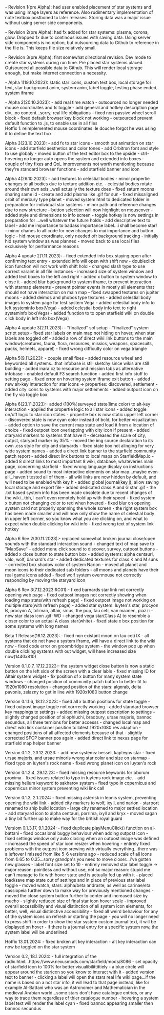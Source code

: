 <p>- Revision 1(pre Alpha): had user enabled placement of star systems and was using image layers as reference. Also rudimentary implementation of note textbox postboned to later releases. Storing data was a major issue without using server side components.</p>
<p>- Revision 2(pre Alpha): had fx added for star systems: plasma, corona, glow. Dropped fx due to continous issues with saving data. Using server side components is no option, but outsourcing data to Github to reference in the file is. This keeps file size relatively small.</p>
<p>- Revision 3(pre Alpha): first somewhat directional revision. Dev mode to create star systems during run time. Pre placed star systems placed. Outsourced all possible data to Github. This will render local storage enough, but make internet connection a necessity.</p>
<p>- Alpha 1(19.10.2023): static star icons, custom text box, local storage for text, star background anim, system anim, label toggle, testing phase ended, system iframe</p>
<p>- Alpha 2(20.10.2023): 
  - add real time watch
  - outsourced no longer needed mouse coordinates and fs toggle 
  - add general and hotkey description page div...no content...sorry, real life obligations
  - fixed non passive wheel scroll block
  - fixed default browser key block not working
  - outsourced prevent default function to .js, to enable use in all files<br>
Hotfix 1: reimplemented mouse coordinates. le douche forgot he was using it to define the text box</br></p>
<p>Alpha 3(23.10.2023): - add fx to star icons
- smooth out animation on star icons
- add starfield aesthetics and color tones
- add Orbitron font and style to use globaly
- moved button of the text editor box to the upside
- ctrl-hovering no longer auto opens the system and extended info boxes
- couple of tiny fixes and QoL improvements not worth mentioning because they're standard browser functions
- add starfield banner and icon</p>
<p>Alpha 4(26.10.2023): - add textures to celestial bodies
- minor propertie changes to all bodies due to texture addition etc.
- celestial bodies rotate around their own axis...well actually the texture does
- fixed saturn moons sharing same id
- create and add plasma like .gif for sun
- fixed missaligned orbit of mercury type planet
- moved system html to dedicated folder in preparation for individual star systems
- minor path and reference changes due to new structure
- button selection will now highlight on mouseover
- added style and dimensions to info screen
- toggle hotkey is now settings in preparation for ...well whatever the future holds
- add descriptive text to label
- add me importance to badass importance label...i shall become star!
- minor chanes to all code for new changes to mui importance and button logic
- hid mouse coordinate, only needed ofr background tracking
- initially hid system window as was planned
- moved back to use local files exclusively for performance reasons</p>
<p>Alpha 4 update 2(1.11.2023): - fixed extended info box staying open after confirming text entry
- extended info will open with shift now
- doubleclick icon function will not work with shift hold
- changed slash type to use correct varaint in all file instances
- increased size of system window and added text boxes to the left and right
- added x button to system window to close it
- added blur background to system iframe, to prevent interaction with starmap elements
- prevent pointer events in mostly all elements that should not have interaction on main map
- fixed swapped textures on jupiter moons
- added deimos and phobos type textures
- added celestial body images to system page for test system Vega
- added celestial body info to left systeminfo box(Vega)
- added celestial body info text to right systeminfo box(Vega)
- added function to to open starfield wiki on double click body in left info box(Vega)</p>
<p>Alpha 4 update 3(2.11.2023): - "finalized" sol setup
- "finalized" system script setup
- fixed star labels on main map not hiding on hover, when star labels are toggled off
- added a row of direct wiki link buttons to the main window(creatures, fauna, flora, resources, missios, weapons, spacesuits, packs, helmets, apparel)
- fixed wrong difficulty color on vega triangle</p>
<p>Alpha 5(9.11.2023): - couple small fixes
- added resource wheel and keyworded all systems...that infobase is still sketchy since wikis are still building
- added inara.cz to resource and mission tabs as alternative infobase
- enabled default F3 search function
- added first info stuff to setting page
- fixed error on hovering system iframe exit button
- added new alt-key interaction for star icons -> properties: discovered, settlement
- added city icons to systems with major settlements
- added outpost icon on the fly via toggle box</p>
<p>Alpha 6(23.11.2023):- added (100%)surveyed state(lime color) to alt-key interaction
- applied the propertie logic to all star icons
- added toggle on/off logic to star icon states
- propertie box is now static upper left corner
- discovered state is now cyan color instead of bold, for better visualization
- added option to save the current map state and load it from a location of choice
- fixed outpost icon overlapping with city icon if present
- added staryard markers to systems that have it
- decreased the scale of city, outpst, staryard marker by 35%
- moved the img source declaration to its own .css style for city and staryards
- fixed state box not alinging for very wide system names
- added a direct link banner to the starfield community patch report
- added direct link buttons to local maps on StarfieldMap.io
- added 8 direct links to most important 8 wiki, database, whateveries main page, concerning starfield
- fixed wrong language display on instructions page
- added sound to most interactive elements on star map...maybe even all...haven't tested all of them
- all wiki links are now hidden by default, and will need to be enabled with key h
- added global journal(key j), allow saving local storage and export file
- added dedicated class A and G star .gif
- the .txt based system info has been made obsolete due to recent changes of the wiki...tbh, I can't even remotely hold up with their speed
- fixed system x button not changing color to red when hovered
- fixed blur on opening system card not properly spanning the whole screen
- the right system box has been made smaller and will now only show the name of celestial body in upper left corner, so you know what you are clicking on, and what to expect when double clicking for wiki info
- fixed wrong text of system link hotkey</p>
<p>Alpha 6 Rev 2(30.11.2023):- replaced somewhat broken journal close/open sounds with the standard interaction sound
- changed text of map save to "MapSave"
- added menu click sound to discover, survey, outpost buttons
- added x close button to state button box
- added systems: alpha centauri, valo, wolf, barnard's star
- added dedicated textures for class K and M suns
- corrected box shadow color of system Narion
- moved all planet and moon icons to their dedicated sub folders
- all moons and planets have their real game icons added
- fixed wolf system overmouse not correctly responding by moving the staryard icon</p>
<p>Alpha 6 Rev 3(7.12.2023 RC01):- fixed barnards star link not correctly opening web page
- fixed outpost images not correctly showing when loading map state(with refresh page)
- fixed outpost image not working on multiple stars(with refresh page)
- added star system: luyten's star, procyon B, procyon A, toliman, altair, sirius, the pup, tau ceti, van maanen, piazzi
- new star class icon .gif: WD
- changed vega star(Class A) to resemble a closer color to an actual A class star(white)
- fixed state x box position for some systems with long names</p>
<p>Beta 1 Release(16.12.2023): - fixed non existant moon on tau ceti IX
- all systems that do not have a system iframe, will have a direct link to the wiki now
- fixed code error on groombridge system
- the window pop up when double clicking systems with out widget, will have increased size now(1440x810)</p>
<p>Version 0.1.0.7, 17.12.2023:- the system widget close button is now a static button on the left side of the screen with a clear lable
- fixed missing ID for Altair system widget
- fix position of x button for many system state windows
- changed position of community patch button to better fit to 1920x1080 resolution
- changed position of the stars: algorab, delta pavonis, zelazny to get in line with 1920x1080 button change</p>
<p>Version 0.1.1.6, 18.12.2023: - fixed all x button positions for state toggle
- fixed outpost image toggle not corrrectly working
- added standard browser key mappings to settings
- added missing outpost description to settings
- slightly changed position of xi ophiuchi, bradbury, ursae majoris, bannoc secundus, all three ternions for better accesss
- changed local map and direct wiki link container position to latest 1920x1080 res adaption
- changed positions of all affected elements because of that
- slightly corrected SFCP banner pos again
- added direct link to nexus page for starfield map helper banner</p>
<p>Version 0.1.2, 23.12.2023: - add new systems: bessel, kapteyns star
- fixed ursae majoris, and ursae minoris wrong star color and size on starmap
- fixed typo on luyten's rock name
- fixed wrong planet icon on luyten's rock</p>
<p>Version 0.1.2.4, 29.12.23: - fixed missing resource keywords for oborum proxima
- fixed issues related to typo in luytens rock image etc.
- add missing helium keyword to sakharov system
- fixed typo in copernicus and copernicus minor system preventing wiki link call</p>
<p>Version 0.1.3, 2.1.2024: - fixed missing asterisk in leonis system, preventing opening the wiki link
- added city markers to wolf, ixyll, and narion
- starport renamed to ship build location
- large city renamed to major settled location
- add staryard icon to alpha centauri, porrima, ixyll and kryx
- moved sagan a tiny bit further up to make way for the british royal guard</p>
<p>Versiom 0.1.3.17, 9.1.2024: - fixed duplicate playMenuClick() function on al-battani
- fixed occasional buggy behaviour when adding outpost icon
- fixed settings window only auto closing when an outpost image was defined
- increased the speed of star icon resizer when hovering
- entirely fixed problems with the outpost icon srewing with virtually everything...there was a leftover I missed from like 5-6 versions ago
- reduced scale of all icons from 0.65 to 0.35...sorry grandpa's you need to move closer...i've gotten new glasses
- label font size set to 10
- entirely removed star label toggle -> major reason: pointless and without use, not so major reason: stupid me can't manage to fix with hover state and is actually fed up with it
- placed load/save map state out of settings and in place of previous star label toggle
- moved watch, stars: alpha/beta andraste, as well as carinae/eta cassiopeia further down to make way for previously mentioned changes
- moved the close system button further to center and increased size by mucho
- slightly reduced size of final star icon hover scale
- improved overall accessibility and visual distinction of all system icon elements, for better, well, visual distinctive accessibility
- fixed all weird behaviour for any of the system icons on refresh or starting the page
- you will no longer need to press shift in order to show the star system custom journal text, it will be displayed on hover
- if there is a journal entry for a specific system now, the system label will be underlined</p>
<p>Hotfix 13.01.2024: - fixed broken alt key interaction
- alt key interaction can now be toggled on the star system</p>
<p>Version 0.2, 18.1.2024: - full integration of the radio.html...https://www.nexusmods.com/starfield/mods/8086
- set opacity of starfield icon to 100% for better visualibilittittiely
- a blue circle will appear around the staricon so you know to interact with it
- added version text to banner
- clicking a label will open the stars real life wiki page...if the name is based on a not star info, it will lead to that page instead, like for example Al-Battani who was an Astronomer and Mathematician in the medieval Arabian world...some stars don't have catalogue entries, or any way to trace them regardless of thier catalogue number
- hovering a system label text will render the label cyan
- fixed bannoc appearing smaller then bannoc secundus</p>
